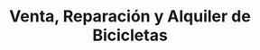 ---
title: "Venta, Reparación y Alquiler de Bicicletas"
url: /garrucha/venta-reparacion-y-alquiler-de-bicicletas/
shop: bicicleta
---